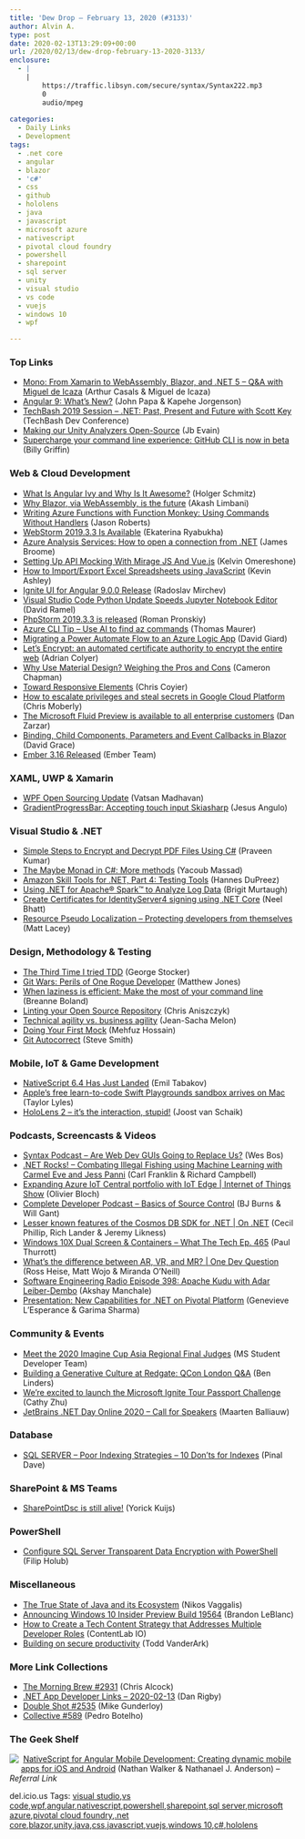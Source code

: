```yaml
---
title: 'Dew Drop – February 13, 2020 (#3133)'
author: Alvin A.
type: post
date: 2020-02-13T13:29:09+00:00
url: /2020/02/13/dew-drop-february-13-2020-3133/
enclosure:
  - |
    |
        https://traffic.libsyn.com/secure/syntax/Syntax222.mp3
        0
        audio/mpeg
        
categories:
  - Daily Links
  - Development
tags:
  - .net core
  - angular
  - blazor
  - 'c#'
  - css
  - github
  - hololens
  - java
  - javascript
  - microsoft azure
  - nativescript
  - pivotal cloud foundry
  - powershell
  - sharepoint
  - sql server
  - unity
  - visual studio
  - vs code
  - vuejs
  - windows 10
  - wpf

---
```

### <a name="top"></a>Top Links

  * <a href="https://www.infoq.com/articles/mono-xamarin-webassembly-net5/?utm_campaign=infoq_content&utm_source=infoq&utm_medium=feed&utm_term=global" target="_blank" rel="noopener noreferrer">Mono: From Xamarin to WebAssembly, Blazor, and .NET 5 &#8211; Q&A with Miguel de Icaza</a> (Arthur Casals & Miguel de Icaza)
  * <a href="https://auth0.com/blog/angular-9-whats-new/" target="_blank" rel="noopener noreferrer">Angular 9: What’s New?</a> (John Papa & Kapehe Jorgenson)
  * <a href="http://www.youtube.com/watch?v=x9eNi8n_M0k" target="_blank" rel="noopener noreferrer">TechBash 2019 Session &#8211; .NET: Past, Present and Future with Scott Key</a> (TechBash Dev Conference)
  * <a href="https://devblogs.microsoft.com/visualstudio/making-our-unity-analyzers-open-source/" target="_blank" rel="noopener noreferrer">Making our Unity Analyzers Open-Source</a> (Jb Evain)
  * <a href="https://github.blog/2020-02-12-supercharge-your-command-line-experience-github-cli-is-now-in-beta/" target="_blank" rel="noopener noreferrer">Supercharge your command line experience: GitHub CLI is now in beta</a> (Billy Griffin)



### <a name="web"></a>Web & Cloud Development

  * <a href="https://developer.okta.com/blog/2020/02/12/angular-ivy" target="_blank" rel="noopener noreferrer">What Is Angular Ivy and Why Is It Awesome?</a> (Holger Schmitz)
  * <a href="https://www.linkedin.com/pulse/why-blazor-via-webassembly-future-akash-limbani/" target="_blank" rel="noopener noreferrer">Why Blazor, via WebAssembly, is the future</a> (Akash Limbani)
  * <a href="http://dontcodetired.com/blog/post/Writing-Azure-Functions-with-Function-Monkey-Using-Commands-Without-Handlers" target="_blank" rel="noopener noreferrer">Writing Azure Functions with Function Monkey: Using Commands Without Handlers</a> (Jason Roberts)
  * <a href="https://blog.jetbrains.com/webstorm/2020/02/webstorm-2019-3-3-is-available/" target="_blank" rel="noopener noreferrer">WebStorm 2019.3.3 Is Available</a> (Ekaterina Ryabukha)
  * <a href="https://blogs.endjin.com/2020/02/azure-analysis-services-how-to-open-a-connection-from-net/" target="_blank" rel="noopener noreferrer">Azure Analysis Services: How to open a connection from .NET</a> (James Broome)
  * <a href="https://www.smashingmagazine.com/2020/02/api-mocking-mirage-vue-javascript/" target="_blank" rel="noopener noreferrer">Setting Up API Mocking With Mirage JS And Vue.js</a> (Kelvin Omereshone)
  * <a href="https://www.grapecity.com/blogs/how-to-importexport-excel-files-using-javascript-and-spread-sheets" target="_blank" rel="noopener noreferrer">How to Import/Export Excel Spreadsheets using JavaScript</a> (Kevin Ashley)
  * <a href="https://www.infragistics.com/community/blogs/b/infragistics/posts/ignite-ui-for-angular-9-0-0-release" target="_blank" rel="noopener noreferrer">Ignite UI for Angular 9.0.0 Release</a> (Radoslav Mirchev)
  * <a href="https://visualstudiomagazine.com/articles/2020/02/12/vs-code-python-update.aspx" target="_blank" rel="noopener noreferrer">Visual Studio Code Python Update Speeds Jupyter Notebook Editor</a> (David Ramel)
  * <a href="https://blog.jetbrains.com/phpstorm/2020/02/phpstorm-2019-3-3-is-released/" target="_blank" rel="noopener noreferrer">PhpStorm 2019.3.3 is released</a> (Roman Pronskiy)
  * <a href="https://techcommunity.microsoft.com/t5/itops-talk-blog/azure-cli-tip-use-ai-to-find-az-commands/ba-p/1170564" target="_blank" rel="noopener noreferrer">Azure CLI Tip &#8211; Use AI to find az commands</a> (Thomas Maurer)
  * <a href="http://davidgiard.com/2020/02/12/MigratingAPowerAutomateFlowToAnAzureLogicApp.aspx" target="_blank" rel="noopener noreferrer">Migrating a Power Automate Flow to an Azure Logic App</a> (David Giard)
  * <a href="https://blog.acolyer.org/2020/02/12/lets-encrypt-an-automated-certificate-authority-to-encrypt-the-entire-web/" target="_blank" rel="noopener noreferrer">Let&#8217;s Encrypt: an automated certificate authority to encrypt the entire web</a> (Adrian Colyer)
  * <a href="https://www.toptal.com/designers/ui/why-use-material-design" target="_blank" rel="noopener noreferrer">Why Use Material Design? Weighing the Pros and Cons</a> (Cameron Chapman)
  * <a href="https://bkardell.com/blog/TowardResponsive.html?1" target="_blank" rel="noopener noreferrer">Toward Responsive Elements</a> (Chris Coyier)
  * <a href="https://about.gitlab.com/blog/2020/02/12/plundering-gcp-escalating-privileges-in-google-cloud-platform/" target="_blank" rel="noopener noreferrer">How to escalate privileges and steal secrets in Google Cloud Platform</a> (Chris Moberly)
  * <a href="https://techcommunity.microsoft.com/t5/microsoft-365-blog/the-microsoft-fluid-preview-is-available-to-all-enterprise/ba-p/1165394" target="_blank" rel="noopener noreferrer">The Microsoft Fluid Preview is available to all enterprise customers</a> (Dan Zarzar)
  * <a href="https://www.roundthecode.com/dotnet/binding-child-components-parameters-event-callbacks-in-blazor" target="_blank" rel="noopener noreferrer">Binding, Child Components, Parameters and Event Callbacks in Blazor</a> (David Grace)
  * <a href="https://blog.emberjs.com/2020/02/12/ember-3-16-released.html" target="_blank" rel="noopener noreferrer">Ember 3.16 Released</a> (Ember Team)



### <a name="silverlight"></a>XAML, UWP & Xamarin

  * <a href="https://github.com/dotnet/wpf/issues/2554" target="_blank" rel="noopener noreferrer">WPF Open Sourcing Update</a> (Vatsan Madhavan)
  * <a href="https://somostechies.com/gradientprogressbar-accepting-touch-input-skiasharp/" target="_blank" rel="noopener noreferrer">GradientProgressBar: Accepting touch input Skiasharp</a> (Jesus Angulo)



### <a name="dotnet"></a>Visual Studio & .NET

  * <a href="https://www.syncfusion.com/blogs/post/simple-steps-to-encrypt-and-decrypt-pdf-files-using-c.aspx" target="_blank" rel="noopener noreferrer">Simple Steps to Encrypt and Decrypt PDF Files Using C#</a> (Praveen Kumar)
  * <a href="http://feedproxy.google.com/~r/netCurryRecentArticles/~3/7RRfiZpi_pE/ShowArticle.aspx" target="_blank" rel="noopener noreferrer">The Maybe Monad in C#: More methods</a> (Yacoub Massad)
  * <a href="https://www.developer.com/mgmt/amazon-skill-tools-for-.net-part-4-testing-tools.html" target="_blank" rel="noopener noreferrer">Amazon Skill Tools for .NET, Part 4: Testing Tools</a> (Hannes DuPreez)
  * <a href="https://devblogs.microsoft.com/dotnet/using-net-for-apache-spark-to-analyze-log-data/" target="_blank" rel="noopener noreferrer">Using .NET for Apache® Spark™ to Analyze Log Data</a> (Brigit Murtaugh)
  * <a href="https://neelbhatt.com/2020/02/12/create-certificates-for-identityserver4-signing-using-net-core/" target="_blank" rel="noopener noreferrer">Create Certificates for IdentityServer4 signing using .NET Core</a> (Neel Bhatt)
  * <a href="http://feedproxy.google.com/~r/MattLacey/~3/JgDIILSkras/resource-pseudo-localization-protecting.html" target="_blank" rel="noopener noreferrer">Resource Pseudo Localization &#8211; Protecting developers from themselves</a> (Matt Lacey)



### <a name="design"></a>Design, Methodology & Testing

  * <a href="https://georgestocker.com/2020/02/12/the-third-time-i-tried-tdd/?utm_source=rss&utm_medium=rss&utm_campaign=the-third-time-i-tried-tdd" target="_blank" rel="noopener noreferrer">The Third Time I tried TDD</a> (George Stocker)
  * <a href="http://feedproxy.google.com/~r/ExceptionNotFound/~3/yvEpG6yCb-k/" target="_blank" rel="noopener noreferrer">Git Wars: Perils of One Rogue Developer</a> (Matthew Jones)
  * <a href="https://stackoverflow.blog/2020/02/12/when-laziness-is-efficient-make-the-most-of-your-command-line/" target="_blank" rel="noopener noreferrer">When laziness is efficient: Make the most of your command line</a> (Breanne Boland)
  * <a href="https://dev.to/cra/linting-your-open-source-repository-1bpn" target="_blank" rel="noopener noreferrer">Linting your Open Source Repository</a> (Chris Aniszczyk)
  * <a href="https://blog.scottlogic.com/2020/02/12/technical-agility-vs-business-agility.html" target="_blank" rel="noopener noreferrer">Technical agility vs. business agility</a> (Jean-Sacha Melon)
  * <a href="https://www.telerik.com/blogs/doing-your-first-mock" target="_blank" rel="noopener noreferrer">Doing Your First Mock</a> (Mehfuz Hossain)
  * <a href="https://ardalis.com/git-autocorrect" target="_blank" rel="noopener noreferrer">Git Autocorrect</a> (Steve Smith)



### <a name="mobile"></a>Mobile, IoT & Game Development

  * <a href="https://www.nativescript.org/blog/nativescript-6.4-has-just-landed" target="_blank" rel="noopener noreferrer">NativeScript 6.4 Has Just Landed</a> (Emil Tabakov)
  * <a href="https://www.theverge.com/2020/2/12/21135573/apple-swift-playgrounds-coding-app-available-mac" target="_blank" rel="noopener noreferrer">Apple’s free learn-to-code Swift Playgrounds sandbox arrives on Mac</a> (Taylor Lyles)
  * <a href="http://feedproxy.google.com/~r/blogspot/dotnetbyexample/~3/YL_ivusz9i4/hololens-2-its-interaction-stupid.html" target="_blank" rel="noopener noreferrer">HoloLens 2 &#8211; it&#8217;s the interaction, stupid!</a> (Joost van Schaik)



### <a name="podcasts"></a>Podcasts, Screencasts & Videos

  * <a href="https://traffic.libsyn.com/secure/syntax/Syntax222.mp3" target="_blank" rel="noopener noreferrer">Syntax Podcast &#8211; Are Web Dev GUIs Going to Replace Us?</a> (Wes Bos)
  * <a href="http://www.dotnetrocks.com/default.aspx?ShowNum=1674" target="_blank" rel="noopener noreferrer">.NET Rocks! &#8211; Combating Illegal Fishing using Machine Learning with Carmel Eve and Jess Panni</a> (Carl Franklin & Richard Campbell)
  * <a href="https://channel9.msdn.com/Shows/Internet-of-Things-Show/Expanding-Azure-IoT-Central-portfolio-with-IoT-Edge?WT.mc_id=DX_MVP4025064" target="_blank" rel="noopener noreferrer">Expanding Azure IoT Central portfolio with IoT Edge | Internet of Things Show</a> (Olivier Bloch)
  * <a href="https://completedeveloperpodcast.com/episode-236/?utm_source=rss&utm_medium=rss&utm_campaign=episode-236" target="_blank" rel="noopener noreferrer">Complete Developer Podcast &#8211; Basics of Source Control</a> (BJ Burns & Will Gant)
  * <a href="https://channel9.msdn.com/Shows/On-NET/Lesser-known-features-of-the-Cosmos-DB-SDK-for-NET?WT.mc_id=DX_MVP4025064" target="_blank" rel="noopener noreferrer">Lesser known features of the Cosmos DB SDK for .NET | On .NET</a> (Cecil Phillip, Rich Lander & Jeremy Likness)
  * <a href="https://www.thurrott.com/podcasts/what-the-tech/229924/windows-10x-dual-screen-containers-what-the-tech-ep-465?utm_source=rss&utm_medium=rss&utm_campaign=windows-10x-dual-screen-containers-what-the-tech-ep-465" target="_blank" rel="noopener noreferrer">Windows 10X Dual Screen & Containers – What The Tech Ep. 465</a> (Paul Thurrott)
  * <a href="https://channel9.msdn.com/Blogs/One-Dev-Minute/Whats-the-difference-between-AR-VR-and-MR--One-Dev-Question?WT.mc_id=DX_MVP4025064" target="_blank" rel="noopener noreferrer">What&#8217;s the difference between AR, VR, and MR? | One Dev Question</a> (Ross Heise, Matt Wojo & Miranda O&#8217;Neill)
  * <a href="https://www.se-radio.net/2020/02/episode-398-apache-kudu-with-adar-lieber-dembo/" target="_blank" rel="noopener noreferrer">Software Engineering Radio Episode 398: Apache Kudu with Adar Leiber-Dembo</a> (Akshay Manchale)
  * <a href="https://www.infoq.com/presentations/pivotal-dot-net/?utm_campaign=infoq_content&utm_source=infoq&utm_medium=feed&utm_term=global" target="_blank" rel="noopener noreferrer">Presentation: New Capabilities for .NET on Pivotal Platform</a> (Genevieve L&#8217;Esperance & Garima Sharma)



### <a name="events"></a>Community & Events

  * <a href="https://techcommunity.microsoft.com/t5/student-developer-blog/meet-the-2020-imagine-cup-asia-regional-final-judges/ba-p/1169604" target="_blank" rel="noopener noreferrer">Meet the 2020 Imagine Cup Asia Regional Final Judges</a> (MS Student Developer Team)
  * <a href="https://www.infoq.com/news/2020/02/generative-culture-redgate/?utm_campaign=infoq_content&utm_source=infoq&utm_medium=feed&utm_term=global" target="_blank" rel="noopener noreferrer">Building a Generative Culture at Redgate: QCon London Q&A</a> (Ben Linders)
  * <a href="https://techcommunity.microsoft.com/t5/microsoft-ignite-the-tour-blog/we-re-excited-to-launch-the-microsoft-ignite-tour-passport/ba-p/1170119" target="_blank" rel="noopener noreferrer">We’re excited to launch the Microsoft Ignite Tour Passport Challenge</a> (Cathy Zhu)
  * <a href="https://blog.jetbrains.com/dotnet/2020/02/13/jetbrains-net-day-online-2020-call-speakers/" target="_blank" rel="noopener noreferrer">JetBrains .NET Day Online 2020 – Call for Speakers</a> (Maarten Balliauw)



### <a name="sql"></a>Database

  * <a href="https://blog.sqlauthority.com/2020/02/13/sql-server-poor-indexing-strategies-10-donts-for-indexes/" target="_blank" rel="noopener noreferrer">SQL SERVER – Poor Indexing Strategies – 10 Don’ts for Indexes</a> (Pinal Dave)



### <a name="sp"></a>SharePoint & MS Teams

  * <a href="https://techcommunity.microsoft.com/t5/sharepointdsc/sharepointdsc-is-still-alive/ba-p/1170303" target="_blank" rel="noopener noreferrer">SharePointDsc is still alive!</a> (Yorick Kuijs)



### <a name="ps"></a>PowerShell

  * <a href="http://feedproxy.google.com/~r/MSSQLTips-LatestSqlServerTips/~3/3TYomj4pGqQ/" target="_blank" rel="noopener noreferrer">Configure SQL Server Transparent Data Encryption with PowerShell</a> (Filip Holub)



### <a name="misc"></a>Miscellaneous

  * <a href="https://www.i-programmer.info/news/80-java/13466-the-true-state-of-java-and-its-ecosystem.html" target="_blank" rel="noopener noreferrer">The True State of Java and its Ecosystem</a> (Nikos Vaggalis)
  * <a href="https://blogs.windows.com/windowsexperience/2020/02/12/announcing-windows-10-insider-preview-build-19564/?WT.mc_id=DX_MVP4025064" target="_blank" rel="noopener noreferrer">Announcing Windows 10 Insider Preview Build 19564</a> (Brandon LeBlanc)
  * <a href="https://developermedia.com/tech-content-strategy-that-addresses-multiple-developer-roles/" target="_blank" rel="noopener noreferrer">How to Create a Tech Content Strategy that Addresses Multiple Developer Roles</a> (ContentLab IO)
  * <a href="https://www.microsoft.com/security/blog/2020/02/12/building-on-secure-productivity/" target="_blank" rel="noopener noreferrer">Building on secure productivity</a> (Todd VanderArk)



### <a name="links"></a>More Link Collections

  * <a href="http://feedproxy.google.com/~r/ReflectivePerspective/~3/3eCP8-HEi3Q/" target="_blank" rel="noopener noreferrer">The Morning Brew #2931</a> (Chris Alcock)
  * <a href="https://links.danrigby.com/2020/02/app-developer-links-2020-02-13/" target="_blank" rel="noopener noreferrer">.NET App Developer Links &#8211; 2020-02-13</a> (Dan Rigby)
  * <a href="https://afreshcup.com/home/2020/02/13/double-shot-2535.html" target="_blank" rel="noopener noreferrer">Double Shot #2535</a> (Mike Gunderloy)
  * <a href="http://feedproxy.google.com/~r/tympanus/~3/IS_dbTY3-eY/" target="_blank" rel="noopener noreferrer">Collective #589</a> (Pedro Botelho)



### <a name="shelf"></a>The Geek Shelf

<a href="https://www.amazon.com/Mastering-NativeScript-Mobile-Development-Nathan/dp/1787125769/?tag=amavin-20" target="_blank" rel="noopener noreferrer"><img decoding="async" align="left" style="margin: 0px 4px 10px 0px; border: 0px currentcolor; border-image: none; float: left; display: inline; background-image: none;" src="https://m.media-amazon.com/images/I/61Gpn4o5JgL._AC_UY218_ML3_.jpg" border="0" /></a>&nbsp;<a href="https://www.amazon.com/Mastering-NativeScript-Mobile-Development-Nathan/dp/1787125769/?tag=amavin-20" target="_blank" rel="noopener noreferrer">NativeScript for Angular Mobile Development: Creating dynamic mobile apps for iOS and Android</a> (Nathan Walker & Nathanael J. Anderson) _&#8211; Referral Link_









<div class="wlWriterEditableSmartContent" id="scid:77ECF5F8-D252-44F5-B4EB-D463C5396A79:c6e08434-7d4f-4e05-b775-458299a8804e" style="margin: 0px; padding: 0px; float: none; display: inline;">
  del.icio.us Tags: <a href="http://del.icio.us/popular/visual+studio" rel="tag">visual studio</a>,<a href="http://del.icio.us/popular/vs+code" rel="tag">vs code</a>,<a href="http://del.icio.us/popular/wpf" rel="tag">wpf</a>,<a href="http://del.icio.us/popular/angular" rel="tag">angular</a>,<a href="http://del.icio.us/popular/nativescript" rel="tag">nativescript</a>,<a href="http://del.icio.us/popular/powershell" rel="tag">powershell</a>,<a href="http://del.icio.us/popular/sharepoint" rel="tag">sharepoint</a>,<a href="http://del.icio.us/popular/sql+server" rel="tag">sql server</a>,<a href="http://del.icio.us/popular/microsoft+azure" rel="tag">microsoft azure</a>,<a href="http://del.icio.us/popular/pivotal+cloud+foundry" rel="tag">pivotal cloud foundry</a>,<a href="http://del.icio.us/popular/.net+core" rel="tag">.net core</a>,<a href="http://del.icio.us/popular/blazor" rel="tag">blazor</a>,<a href="http://del.icio.us/popular/unity" rel="tag">unity</a>,<a href="http://del.icio.us/popular/java" rel="tag">java</a>,<a href="http://del.icio.us/popular/css" rel="tag">css</a>,<a href="http://del.icio.us/popular/javascript" rel="tag">javascript</a>,<a href="http://del.icio.us/popular/vuejs" rel="tag">vuejs</a>,<a href="http://del.icio.us/popular/windows+10" rel="tag">windows 10</a>,<a href="http://del.icio.us/popular/c%23" rel="tag">c#</a>,<a href="http://del.icio.us/popular/hololens" rel="tag">hololens</a>
</div>